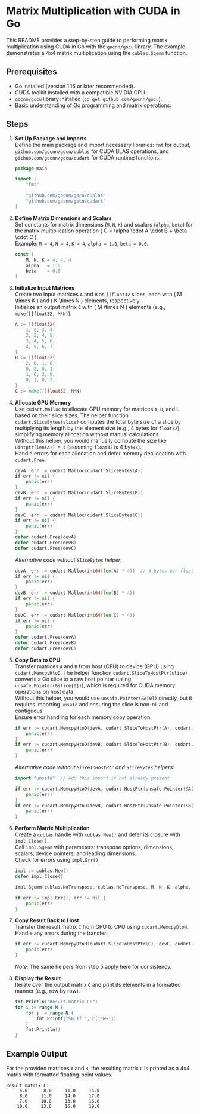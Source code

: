 # Matrix Multiplication with CUDA in Go

This README provides a step-by-step guide to performing matrix multiplication using CUDA in Go with the `gocnn/gocu` library. The example demonstrates a 4x4 matrix multiplication using the `cublas.Sgemm` function.

## Prerequisites

- Go installed (version 1.16 or later recommended).
- CUDA toolkit installed with a compatible NVIDIA GPU.
- `gocnn/gocu` library installed (`go get github.com/gocnn/gocu`).
- Basic understanding of Go programming and matrix operations.

## Steps

1. **Set Up Package and Imports**  
   Define the main package and import necessary libraries: `fmt` for output, `github.com/gocnn/gocu/cublas` for CUDA BLAS operations, and `github.com/gocnn/gocu/cudart` for CUDA runtime functions.  

   ```go
   package main

   import (
       "fmt"

       "github.com/gocnn/gocu/cublas"
       "github.com/gocnn/gocu/cudart"
   )
   ```

2. **Define Matrix Dimensions and Scalars**  
   Set constants for matrix dimensions (`M`, `N`, `K`) and scalars (`alpha`, `beta`) for the matrix multiplication operation \( C = \alpha \cdot A \cdot B + \beta \cdot C \).  
   Example: `M = 4`, `N = 4`, `K = 4`, `alpha = 1.0`, `beta = 0.0`.  

   ```go
   const (
       M, N, K = 4, 4, 4
       alpha   = 1.0
       beta    = 0.0
   )
   ```

3. **Initialize Input Matrices**  
   Create two input matrices `A` and `B` as `[]float32` slices, each with \( M \times K \) and \( K \times N \) elements, respectively.  
   Initialize an output matrix `C` with \( M \times N \) elements (e.g., `make([]float32, M*N)`).  

   ```go
   A := []float32{
       1, 2, 3, 4,
       2, 3, 4, 5,
       3, 4, 5, 6,
       4, 5, 6, 7,
   }
   B := []float32{
       2, 0, 1, 0,
       0, 2, 0, 1,
       1, 0, 2, 0,
       0, 1, 0, 2,
   }
   C := make([]float32, M*N)
   ```

4. **Allocate GPU Memory**  
   Use `cudart.Malloc` to allocate GPU memory for matrices `A`, `B`, and `C` based on their slice sizes. The helper function `cudart.SliceBytes(slice)` computes the total byte size of a slice by multiplying its length by the element size (e.g., 4 bytes for `float32`), simplifying memory allocation without manual calculations.  
   Without this helper, you would manually compute the size like `uintptr(len(A)) * 4` (assuming `float32` is 4 bytes).  
   Handle errors for each allocation and defer memory deallocation with `cudart.Free`.  

   ```go
   devA, err := cudart.Malloc(cudart.SliceBytes(A))
   if err != nil {
       panic(err)
   }
   devB, err := cudart.Malloc(cudart.SliceBytes(B))
   if err != nil {
       panic(err)
   }
   devC, err := cudart.Malloc(cudart.SliceBytes(C))
   if err != nil {
       panic(err)
   }
   defer cudart.Free(devA)
   defer cudart.Free(devB)
   defer cudart.Free(devC)
   ```

   *Alternative code without `SliceBytes` helper:*  

   ```go
   devA, err := cudart.Malloc(int64(len(A) * 4))  // 4 bytes per float32
   if err != nil {
       panic(err)
   }
   devB, err := cudart.Malloc(int64(len(B) * 4))
   if err != nil {
       panic(err)
   }
   devC, err := cudart.Malloc(int64(len(C) * 4))
   if err != nil {
       panic(err)
   }
   defer cudart.Free(devA)
   defer cudart.Free(devB)
   defer cudart.Free(devC)
   ```

5. **Copy Data to GPU**  
   Transfer matrices `A` and `B` from host (CPU) to device (GPU) using `cudart.MemcpyHtoD`. The helper function `cudart.SliceToHostPtr(slice)` converts a Go slice to a raw host pointer (using `unsafe.Pointer(&slice[0])`), which is required for CUDA memory operations on host data.  
   Without this helper, you would use `unsafe.Pointer(&A[0])` directly, but it requires importing `unsafe` and ensuring the slice is non-nil and contiguous.  
   Ensure error handling for each memory copy operation.  

   ```go
   if err := cudart.MemcpyHtoD(devA, cudart.SliceToHostPtr(A), cudart.SliceBytes(A)); err != nil {
       panic(err)
   }
   if err := cudart.MemcpyHtoD(devB, cudart.SliceToHostPtr(B), cudart.SliceBytes(B)); err != nil {
       panic(err)
   }
   ```

   *Alternative code without `SliceToHostPtr` and `SliceBytes` helpers:*  

   ```go
   import "unsafe"  // Add this import if not already present

   if err := cudart.MemcpyHtoD(devA, cudart.HostPtr(unsafe.Pointer(&A[0])), int64(len(A)*4)); err != nil {
       panic(err)
   }
   if err := cudart.MemcpyHtoD(devB, cudart.HostPtr(unsafe.Pointer(&B[0])), int64(len(B)*4)); err != nil {
       panic(err)
   }
   ```

6. **Perform Matrix Multiplication**  
   Create a `cublas` handle with `cublas.New()` and defer its closure with `impl.Close()`.  
   Call `impl.Sgemm` with parameters: transpose options, dimensions, scalars, device pointers, and leading dimensions.  
   Check for errors using `impl.Err()`.  

   ```go
   impl := cublas.New()
   defer impl.Close()

   impl.Sgemm(cublas.NoTranspose, cublas.NoTranspose, M, N, K, alpha, devA, M, devB, K, beta, devC, M)

   if err := impl.Err(); err != nil {
       panic(err)
   }
   ```

7. **Copy Result Back to Host**  
   Transfer the result matrix `C` from GPU to CPU using `cudart.MemcpyDtoH`.  
   Handle any errors during the transfer.  

   ```go
   if err := cudart.MemcpyDtoH(cudart.SliceToHostPtr(C), devC, cudart.SliceBytes(C)); err != nil {
       panic(err)
   }
   ```

   *Note:* The same helpers from step 5 apply here for consistency.

8. **Display the Result**  
   Iterate over the output matrix `C` and print its elements in a formatted manner (e.g., row by row).  

   ```go
   fmt.Println("Result matrix C:")
   for i := range M {
       for j := range N {
           fmt.Printf("%8.1f ", C[i*N+j])
       }
       fmt.Println()
   }
   ```

## Example Output

For the provided matrices `A` and `B`, the resulting matrix `C` is printed as a 4x4 matrix with formatted floating-point values.

```text
Result matrix C:
     5.0      8.0     11.0     14.0 
     8.0     11.0     14.0     17.0
     7.0     10.0     13.0     16.0
    10.0     13.0     16.0     19.0
```
